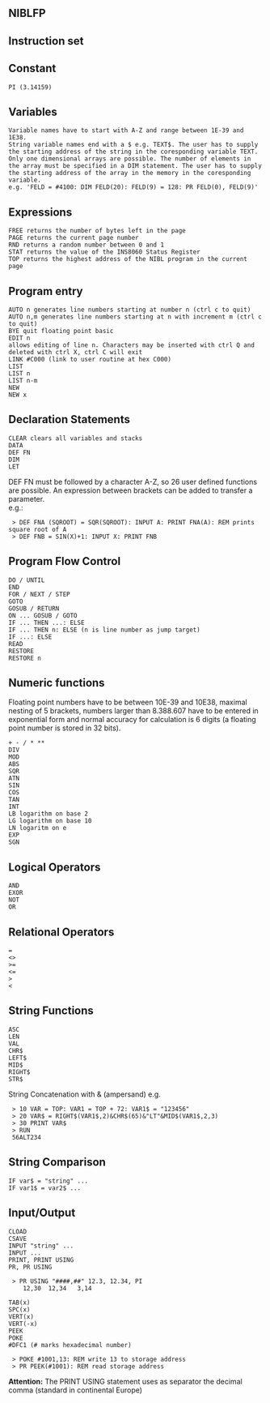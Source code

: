 NIBLFP
------

Instruction set
---------------

Constant
--------
    PI (3.14159)
Variables
---------
    Variable names have to start with A-Z and range between 1E-39 and 1E38.
    String variable names end with a $ e.g. TEXT$. The user has to supply the starting address of the string in the coresponding variable TEXT.
    Only one dimensional arrays are possible. The number of elements in the array must be specified in a DIM statement. The user has to supply the starting address of the array in the memory in the coresponding variable.
    e.g. 'FELD = #4100: DIM FELD(20): FELD(9) = 128: PR FELD(0), FELD(9)'

Expressions
-----------
    FREE returns the number of bytes left in the page
    PAGE returns the current page number
    RND returns a random number between 0 and 1
    STAT returns the value of the INS8060 Status Register
    TOP returns the highest address of the NIBL program in the current page 

Program entry
-------------
    AUTO n generates line numbers starting at number n (ctrl c to quit)
    AUTO n,m generates line numbers starting at n with increment m (ctrl c to quit)
    BYE quit floating point basic
    EDIT n
    allows editing of line n. Characters may be inserted with ctrl Q and deleted with ctrl X, ctrl C will exit
    LINK #C000 (link to user routine at hex C000)
    LIST
    LIST n
    LIST n-m
    NEW
    NEW x
 
Declaration Statements
----------------------
    CLEAR clears all variables and stacks
    DATA
    DEF FN
    DIM
    LET 

DEF FN must be followed by a character A-Z, so 26 user defined functions are possible. An expression between brackets can be added to transfer a parameter.  
e.g.:
```
 > DEF FNA (SQROOT) = SQR(SQROOT): INPUT A: PRINT FNA(A): REM prints square root of A
 > DEF FNB = SIN(X)+1: INPUT X: PRINT FNB
```

Program Flow Control
--------------------
    DO / UNTIL
    END
    FOR / NEXT / STEP
    GOTO
    GOSUB / RETURN
    ON ... GOSUB / GOTO
    IF ... THEN ...: ELSE
    IF ... THEN n: ELSE (n is line number as jump target)
    IF ...: ELSE
    READ
    RESTORE
    RESTORE n 


Numeric functions
-----------------
Floating point numbers have to be between 10E-39 and 10E38, maximal nesting of 5 brackets, numbers larger than 8.388.607 have to be entered in exponential form and normal accuracy for calculation is 6 digits (a floating point number is stored in 32 bits).

    + - / * **
    DIV
    MOD
    ABS
    SQR
    ATN
    SIN
    COS
    TAN
    INT
    LB logarithm on base 2
    LG logarithm on base 10
    LN logaritm on e
    EXP
    SGN 

Logical Operators
-----------------
    AND
    EXOR
    NOT
    OR 

Relational Operators
--------------------
    =
    <>
    >=
    <=
    >
    < 

String Functions
----------------
    ASC
    LEN
    VAL
    CHR$
    LEFT$
    MID$
    RIGHT$
    STR$ 

String Concatenation with & (ampersand)
e.g.
```
 > 10 VAR = TOP: VAR1 = TOP + 72: VAR1$ = "123456" 
 > 20 VAR$ = RIGHT$(VAR1$,2)&CHR$(65)&"LT"&MID$(VAR1$,2,3) 
 > 30 PRINT VAR$
 > RUN 
 56ALT234

```

String Comparison
-----------------
    IF var$ = "string" ...
    IF var1$ = var2$ ... 

Input/Output
------------
    CLOAD
    CSAVE
    INPUT "string" ...
    INPUT ...
    PRINT, PRINT USING
    PR, PR USING
```
 > PR USING "####,##" 12.3, 12.34, PI
    12,30  12,34   3,14
```
    TAB(x)
    SPC(x)
    VERT(x)
    VERT(-x)
    PEEK
    POKE
    #DFC1 (# marks hexadecimal number)
```
 > POKE #1001,13: REM write 13 to storage address
 > PR PEEK(#1001): REM read storage address
```

**Attention:** The PRINT USING statement uses as separator the decimal comma (standard in continental Europe)
